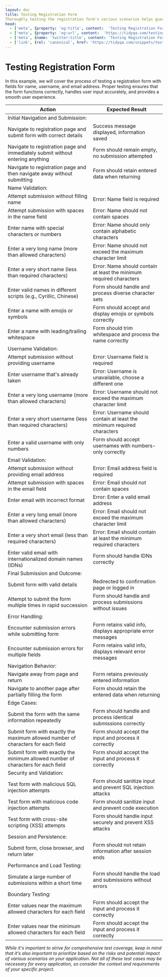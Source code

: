 ```yaml
---
layout: doc
title: Testing Registration Form
Thoroughly testing the registration form's various scenarios helps guarantee a seamless user experience by identifying and rectifying potential issues.
head:
  - ['meta', {property: 'og:title', content:  'Testing Registration Form'}]
  - ['meta', {property: 'og:url', content:  'https://tidyqa.com/testing/registration-form/' }] 
  - ['meta', {name: 'twitter:title', content: 'Testing Registration Form'}]
  - ['link', {rel: 'canonical', href: 'https://tidyqa.com/snippets/testing/registration-form/'}]
---
```


# Testing Registration Form

In this example, we will cover the process of testing a registration form with fields for name, username, and email address. Proper testing ensures that the form functions correctly, handles user input accurately, and provides a smooth user experience.

| Action | Expected Result |
|--------|-----------------|
| Initial Navigation and Submission: |
| Navigate to registration page and submit form with correct details | Success message displayed, information saved |
| Navigate to registration page and immediately submit without entering anything | Form should remain empty, no submission attempted |
| Navigate to registration page and then navigate away without submitting | Form should retain entered data when returning |
| Name Validation: |
| Attempt submission without filling name | Error: Name field is required |
| Attempt submission with spaces in the name field | Error: Name should not contain spaces |
| Enter name with special characters or numbers | Error: Name should only contain alphabetic characters |
| Enter a very long name (more than allowed characters) | Error: Name should not exceed the maximum character limit |
| Enter a very short name (less than required characters) | Error: Name should contain at least the minimum required characters |
| Enter valid names in different scripts (e.g., Cyrillic, Chinese) | Form should handle and process diverse character sets |
| Enter a name with emojis or symbols | Form should accept and display emojis or symbols correctly |
| Enter a name with leading/trailing whitespace | Form should trim whitespace and process the name correctly |
| Username Validation: |
| Attempt submission without providing username | Error: Username field is required |
| Enter username that's already taken | Error: Username is unavailable, choose a different one |
| Enter a very long username (more than allowed characters) | Error: Username should not exceed the maximum character limit |
| Enter a very short username (less than required characters) | Error: Username should contain at least the minimum required characters |
| Enter a valid username with only numbers | Form should accept usernames with numbers-only correctly |
| Email Validation: |
| Attempt submission without providing email address | Error: Email address field is required |
| Attempt submission with spaces in the email field | Error: Email should not contain spaces |
| Enter email with incorrect format | Error: Enter a valid email address |
| Enter a very long email (more than allowed characters) | Error: Email should not exceed the maximum character limit |
| Enter a very short email (less than required characters) | Error: Email should contain at least the minimum required characters |
| Enter valid email with internationalized domain names (IDNs) | Form should handle IDNs correctly |
| Final Submission and Outcome: |
| Submit form with valid details | Redirected to confirmation page or logged in |
| Attempt to submit the form multiple times in rapid succession | Form should handle and process submissions without issues |
| Error Handling: |
| Encounter submission errors while submitting form | Form retains valid info, displays appropriate error messages |
| Encounter submission errors for multiple fields | Form retains valid info, displays relevant error messages |
| Navigation Behavior: |
| Navigate away from page and return | Form retains previously entered information |
| Navigate to another page after partially filling the form | Form should retain the entered data when returning |
| Edge Cases: |
| Submit the form with the same information repeatedly | Form should handle and process identical submissions correctly |
| Submit form with exactly the maximum allowed number of characters for each field | Form should accept the input and process it correctly |
| Submit form with exactly the minimum allowed number of characters for each field | Form should accept the input and process it correctly |
| Security and Validation: |
| Test form with malicious SQL injection attempts | Form should sanitize input and prevent SQL injection attacks |
| Test form with malicious code injection attempts | Form should sanitize input and prevent code execution |
| Test form with cross-site scripting (XSS) attempts | Form should handle input securely and prevent XSS attacks |
| Session and Persistence: |
| Submit form, close browser, and return later | Form should not retain information after session ends |
| Performance and Load Testing: |
| Simulate a large number of submissions within a short time | Form should handle the load and submissions without errors |
| Boundary Testing: |
| Enter values near the maximum allowed characters for each field | Form should accept the input and process it correctly |
| Enter values near the minimum allowed characters for each field | Form should accept the input and process it correctly |

_While it's important to strive for comprehensive test coverage, keep in mind that it's also important to prioritize based on the risks and potential impact of various scenarios on your application. Not all of these test cases may be necessary for every application, so consider the context and requirements of your specific project._